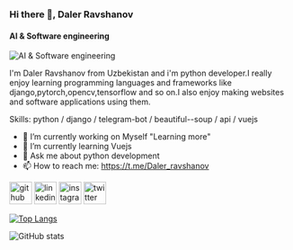 ### Hi there 👋, Daler Ravshanov
#### AI & Software engineering
![AI & Software engineering](https://i.pinimg.com/564x/d6/19/a6/d619a64645bf2cbf8f32f9063cf29ac5.jpg)

I'm Daler Ravshanov from Uzbekistan and i'm python developer.I really enjoy learning programming languages and frameworks like django,pytorch,opencv,tensorflow and so on.I also enjoy making websites and software applications using them.

Skills: python / django / telegram-bot / beautiful--soup / api / vuejs

- 🔭 I’m currently working on Myself "Learning more" 
- 🌱 I’m currently learning Vuejs 
- 💬 Ask me about python development 
- 📫 How to reach me: https://t.me/Daler_ravshanov 


[<img src='https://cdn.jsdelivr.net/npm/simple-icons@3.0.1/icons/github.svg' alt='github' height='40'>](https://github.com/ravshanovdaler)  [<img src='https://cdn.jsdelivr.net/npm/simple-icons@3.0.1/icons/linkedin.svg' alt='linkedin' height='40'>](https://www.linkedin.com/in/daler_ravshanov/)  [<img src='https://cdn.jsdelivr.net/npm/simple-icons@3.0.1/icons/instagram.svg' alt='instagram' height='40'>](https://www.instagram.com/daler._ravshanov/)  [<img src='https://cdn.jsdelivr.net/npm/simple-icons@3.0.1/icons/twitter.svg' alt='twitter' height='40'>](https://twitter.com/ravshanov_daler)  

[![Top Langs](https://github-readme-stats.vercel.app/api/top-langs/?username=ravshanovdaler)](https://github.com/anuraghazra/github-readme-stats)

![GitHub stats](https://github-readme-stats.vercel.app/api?username=ravshanovdaler&show_icons=true)  

